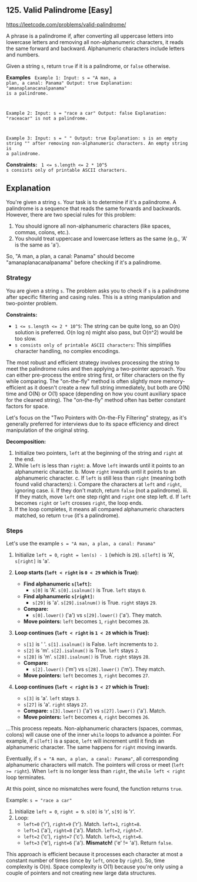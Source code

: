 ## 125. Valid Palindrome [Easy]
https://leetcode.com/problems/valid-palindrome/

A phrase is a palindrome if, after converting all uppercase letters into lowercase letters and removing all non-alphanumeric characters, it reads the same forward and backward. Alphanumeric characters include letters and numbers.

Given a string `s`, return `true` if it is a palindrome, or `false` otherwise.

**Examples**
<code>
Example 1:
Input: s = "A man, a plan, a canal: Panama"
Output: true
Explanation: "amanaplanacanalpanama" is a palindrome.

Example 2:
Input: s = "race a car"
Output: false
Explanation: "raceacar" is not a palindrome.

Example 3:
Input: s = " "
Output: true
Explanation: s is an empty string "" after removing non-alphanumeric characters.
An empty string is a palindrome.
</code>

**Constraints:**
<code>
1 <= s.length <= 2 * 10^5
s consists only of printable ASCII characters.
</code>

## Explanation
You're given a string `s`. Your task is to determine if it's a palindrome. A palindrome is a sequence that reads the same forwards and backwards. However, there are two special rules for this problem:
1.  You should ignore all non-alphanumeric characters (like spaces, commas, colons, etc.).
2.  You should treat uppercase and lowercase letters as the same (e.g., 'A' is the same as 'a').

So, "A man, a plan, a canal: Panama" should become "amanaplanacanalpanama" before checking if it's a palindrome.

### Strategy
You are given a string `s`.
The problem asks you to check if `s` is a palindrome after specific filtering and casing rules.
This is a string manipulation and two-pointer problem.

**Constraints:**
* `1 <= s.length <= 2 * 10^5`: The string can be quite long, so an O(n) solution is preferred. O(n log n) might also pass, but O(n^2) would be too slow.
* `s consists only of printable ASCII characters`: This simplifies character handling, no complex encodings.

The most robust and efficient strategy involves processing the string to meet the palindrome rules and then applying a two-pointer approach. You can either pre-process the entire string first, or filter characters on the fly while comparing. The "on-the-fly" method is often slightly more memory-efficient as it doesn't create a new full string immediately, but both are O(N) time and O(N) or O(1) space (depending on how you count auxiliary space for the cleaned string). The "on-the-fly" method often has better constant factors for space.

Let's focus on the "Two Pointers with On-the-Fly Filtering" strategy, as it's generally preferred for interviews due to its space efficiency and direct manipulation of the original string.

**Decomposition:**
1.  Initialize two pointers, `left` at the beginning of the string and `right` at the end.
2.  While `left` is less than `right`:
    a.  Move `left` inwards until it points to an alphanumeric character.
    b.  Move `right` inwards until it points to an alphanumeric character.
    c.  If `left` is still less than `right` (meaning both found valid characters):
        i.  Compare the characters at `left` and `right`, ignoring case.
        ii. If they don't match, return `false` (not a palindrome).
        iii. If they match, move `left` one step right and `right` one step left.
    d.  If `left` becomes `right` or `left` crosses `right`, the loop ends.
3.  If the loop completes, it means all compared alphanumeric characters matched, so return `true` (it's a palindrome).

### Steps
Let's use the example `s = "A man, a plan, a canal: Panama"`

1.  Initialize `left = 0`, `right = len(s) - 1` (which is `29`).
    `s[left]` is 'A', `s[right]` is 'a'.

2.  **Loop starts (`left < right` is `0 < 29` which is True):**

    * **Find alphanumeric `s[left]`:**
        * `s[0]` is 'A'. `s[0].isalnum()` is True. `left` stays `0`.
    * **Find alphanumeric `s[right]`:**
        * `s[29]` is 'a'. `s[29].isalnum()` is True. `right` stays `29`.
    * **Compare:**
        * `s[0].lower()` ('a') vs `s[29].lower()` ('a'). They match.
    * **Move pointers:** `left` becomes `1`, `right` becomes `28`.

3.  **Loop continues (`left < right` is `1 < 28` which is True):**

    * `s[1]` is ' '. `s[1].isalnum()` is False. `left` increments to `2`.
    * `s[2]` is 'm'. `s[2].isalnum()` is True. `left` stays `2`.
    * `s[28]` is 'm'. `s[28].isalnum()` is True. `right` stays `28`.
    * **Compare:**
        * `s[2].lower()` ('m') vs `s[28].lower()` ('m'). They match.
    * **Move pointers:** `left` becomes `3`, `right` becomes `27`.

4.  **Loop continues (`left < right` is `3 < 27` which is True):**

    * `s[3]` is 'a'. `left` stays `3`.
    * `s[27]` is 'a'. `right` stays `27`.
    * **Compare:** `s[3].lower()` ('a') vs `s[27].lower()` ('a'). Match.
    * **Move pointers:** `left` becomes `4`, `right` becomes `26`.

...This process repeats. Non-alphanumeric characters (spaces, commas, colons) will cause one of the inner `while` loops to advance a pointer. For example, if `s[left]` is a space, `left` will increment until it finds an alphanumeric character. The same happens for `right` moving inwards.

Eventually, if `s = "A man, a plan, a canal: Panama"`, all corresponding alphanumeric characters will match. The pointers will cross or meet (`left >= right`). When `left` is no longer less than `right`, the `while left < right` loop terminates.

At this point, since no mismatches were found, the function returns `true`.

Example: `s = "race a car"`
1.  Initialize `left = 0`, `right = 9`.
    `s[0]` is 'r', `s[9]` is 'r'.
2.  Loop:
    * `left=0` ('r'), `right=9` ('r'). Match. `left=1`, `right=8`.
    * `left=1` ('a'), `right=8` ('a'). Match. `left=2`, `right=7`.
    * `left=2` ('c'), `right=7` ('c'). Match. `left=3`, `right=6`.
    * `left=3` ('e'), `right=6` ('a'). **Mismatch!** ('e' != 'a'). Return `false`.

This approach is efficient because it processes each character at most a constant number of times (once by `left`, once by `right`). So, time complexity is O(n). Space complexity is O(1) because you're only using a couple of pointers and not creating new large data structures.
